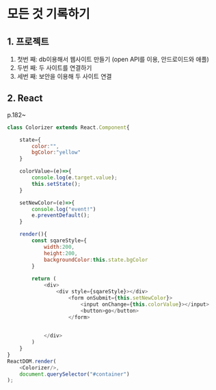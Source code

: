 # 모든 것 기록하기





## 1. 프로젝트

1) 첫번 째: db이용해서 웹사이트 만들기 (open API를 이용, 안드로이드와 애플)
2) 두번 째: 두 사이트를 연결하기 
3) 세번 째: 보안을 이용해 두 사이트 연결

## 2. React

p.182~

```javascript
class Colorizer extends React.Component{

    state={
        color:"",
        bgColor:"yellow"
    }

    colorValue=(e)=>{
        console.log(e.target.value);
        this.setState();
    }

    setNewColor=(e)=>{
        console.log("event!")
        e.preventDefault();
    }

    render(){
        const sqareStyle={
            width:200,
            height:200,
            backgroundColor:this.state.bgColor
        }
        
        return (
            <div>
                <div style={sqareStyle}></div>
                    <form onSubmit={this.setNewColor}>
                        <input onChange={this.colorValue}></input>
                        <button>go</button>
                    </form>
                

            </div>
        )
    }
}
ReactDOM.render(
    <Colorizer/>,
    document.querySelector("#container")
);
```

